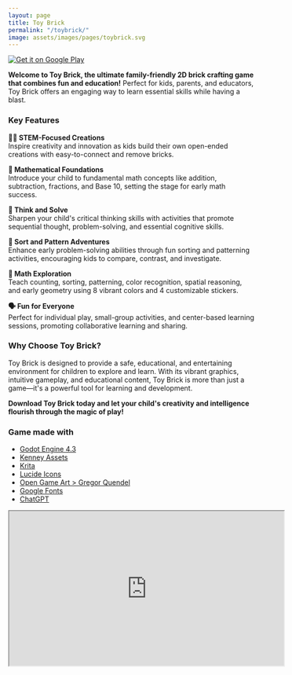 ```yaml
---
layout: page
title: Toy Brick
permalink: "/toybrick/"
image: assets/images/pages/toybrick.svg
---
```


<p>
<a style="display:block;width:200px" href='https://play.google.com/store/apps/details?id=com.thedigitalspell.gp.craft.build.toy.brick.block&pcampaignid=web_share&utm_source=tds_website&pcampaignid=pcampaignidMKT-Other-global-all-co-prtnr-py-PartBadge-Mar2515-1'>
<img alt='Get it on Google Play' src='https://play.google.com/intl/en_us/badges/static/images/badges/en_badge_web_generic.png'/>
</a>
</p>

**Welcome to Toy Brick, the ultimate family-friendly 2D brick crafting game that combines fun and education!** Perfect for kids, parents, and educators, Toy Brick offers an engaging way to learn essential skills while having a blast.

### Key Features

**🧑‍🔬 STEM-Focused Creations**  
Inspire creativity and innovation as kids build their own open-ended creations with easy-to-connect and remove bricks.

**🔢 Mathematical Foundations**  
Introduce your child to fundamental math concepts like addition, subtraction, fractions, and Base 10, setting the stage for early math success.

**🤔 Think and Solve**  
Sharpen your child's critical thinking skills with activities that promote sequential thought, problem-solving, and essential cognitive skills.

**🚥 Sort and Pattern Adventures**  
Enhance early problem-solving abilities through fun sorting and patterning activities, encouraging kids to compare, contrast, and investigate.

**📏 Math Exploration**  
Teach counting, sorting, patterning, color recognition, spatial reasoning, and early geometry using 8 vibrant colors and 4 customizable stickers.

**🗣️ Fun for Everyone**  
Perfect for individual play, small-group activities, and center-based learning sessions, promoting collaborative learning and sharing.

### Why Choose Toy Brick?

Toy Brick is designed to provide a safe, educational, and entertaining environment for children to explore and learn. With its vibrant graphics, intuitive gameplay, and educational content, Toy Brick is more than just a game—it's a powerful tool for learning and development.

**Download Toy Brick today and let your child's creativity and intelligence flourish through the magic of play!**

### Game made with

- [Godot Engine 4.3](https://godotengine.org/)
- [Kenney Assets](https://kenney.nl)
- [Krita](https://krita.org/)
- [Lucide Icons](https://lucide.dev)
- [Open Game Art > Gregor Quendel](https://opengameart.org/users/gregor-quendel)
- [Google Fonts](https://fonts.google.com/)
- [ChatGPT](https://openai.com/)

<p>
<div class="youtube-container">
<iframe width="560" height="315"
        src="https://www.youtube.com/embed/MoT2_ChXEWw?si=jqFa6-hBt4H0D5l9"
        allow="accelerometer; autoplay; clipboard-write; encrypted-media; gyroscope; picture-in-picture; web-share"
        allowfullscreen>
</iframe>
</div>
</p>
